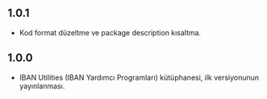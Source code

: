 ## 1.0.1

* Kod format düzeltme ve package description kısaltma. 

## 1.0.0

* IBAN Utilities (IBAN Yardımcı Programları) kütüphanesi, ilk versiyonunun yayınlanması.